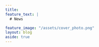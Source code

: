 ```yaml
---
title:
feature_text: |
  # News

feature_image: "/assets/cover_photo.png"
layout: blog
aside: true
---
```

